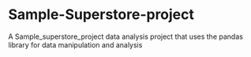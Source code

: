 # Sample-Superstore-project
A Sample_superstore_project data analysis project that uses the pandas library for data manipulation and analysis
